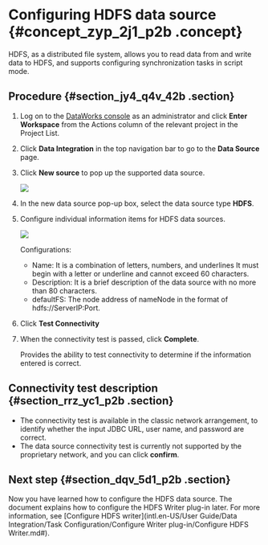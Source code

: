 # Configuring HDFS data source {#concept_zyp_2j1_p2b .concept}

HDFS, as a distributed file system, allows you to read data from and write data to HDFS, and supports configuring synchronization tasks in script mode.

## Procedure {#section_jy4_q4v_42b .section}

1.  Log on to the [DataWorks console](https://workbench.data.aliyun.com/console) as an administrator and click **Enter Workspace** from the Actions column of the relevant project in the Project List.
2.  Click **Data Integration** in the top navigation bar to go to the **Data Source** page.
3.  Click **New source** to pop up the supported data source.

    ![](http://static-aliyun-doc.oss-cn-hangzhou.aliyuncs.com/assets/img/16202/15367207377538_en-US.png)

4.  In the new data source pop-up box, select the data source type **HDFS**.
5.  Configure individual information items for HDFS data sources.

    ![](http://static-aliyun-doc.oss-cn-hangzhou.aliyuncs.com/assets/img/16202/15367207377539_en-US.png)

    Configurations:

    -   Name: It is a combination of letters, numbers, and underlines It must begin with a letter or underline and cannot exceed 60 characters.
    -   Description: It is a brief description of the data source with no more than 80 characters.
    -   defaultFS: The node address of nameNode in the format of hdfs://ServerIP:Port.
6.  Click **Test Connectivity**
7.  When the connectivity test is passed, click **Complete**.

    Provides the ability to test connectivity to determine if the information entered is correct.


## Connectivity test description {#section_rrz_yc1_p2b .section}

-   The connectivity test is available in the classic network arrangement, to identify whether the input JDBC URL, user name, and password are correct.
-   The data source connectivity test is currently not supported by the proprietary network, and you can click **confirm**.

## Next step {#section_dqv_5d1_p2b .section}

Now you have learned how to configure the HDFS data source. The document explains how to configure the HDFS Writer plug-in later. For more information, see [Configure HDFS writer](intl.en-US/User Guide/Data Integration/Task Configuration/Configure Writer plug-in/Configure HDFS Writer.md#).

